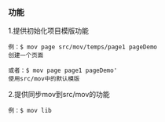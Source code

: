 ### 功能

1.提供初始化项目模版功能

    例：$ mov page src/mov/temps/page1 pageDemo
    创建一个页面

    或者：$ mov page page1 pageDemo'
    使用src/mov中的默认模版


2.提供同步mov到src/mov的功能
	
	例：$ mov lib


